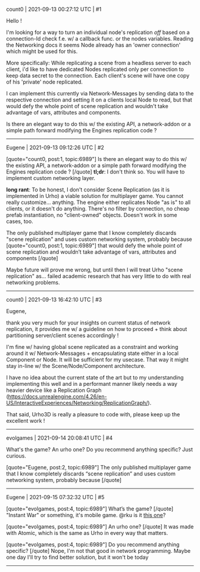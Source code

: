 count0 | 2021-09-13 00:27:12 UTC | #1

Hello ! 

I'm looking for a way to turn an individual node's replication _off_ based on a connection-Id check f.e. w/ a callback func. or the nodes variables. Reading the Networking docs it seems Node already has an 'owner connection' which might be used for this.

More specifically: While replicating a scene from a headless server to each client, i'd like to have dedicated Nodes replicated only per connection to keep data secret to the connection. Each client's scene will have one copy of his 'private' node replicated.

I can implement this currently via Network-Messages by sending data to the respective connection and setting it on a clients local Node to read, but that would defy the whole point of scene replication and wouldn't take advantage of vars, attributes and components.

Is there an elegant way to do this w/ the existing API, a network-addon or a simple path forward modifying the Engines replication code ?

-------------------------

Eugene | 2021-09-13 09:12:26 UTC | #2

[quote="count0, post:1, topic:6989"]
Is there an elegant way to do this w/ the existing API, a network-addon or a simple path forward modifying the Engines replication code ?
[/quote]
**tl;dr**: I don't think so. You will have to implement custom networking layer.

**long rant**: To be honest, I don't consider Scene Replication (as it is implemented in Urho) a viable solution for multiplayer game. You cannot really customize... anything. The engine either replicates Node "as is" to all clients, or it doesn't do anything. There's no filter by connection, no cheap prefab instantiation, no "client-owned" objects. Doesn't work in some cases, too.

The only published multiplayer game that I know completely discards "scene replication" and uses custom networking system, probably because
[quote="count0, post:1, topic:6989"]
that would defy the whole point of scene replication and wouldn’t take advantage of vars, attributes and components
[/quote]

Maybe future will prove me wrong, but until then I will treat Urho "scene replication" as... failed academic research that has very little to do with real networking problems.

-------------------------

count0 | 2021-09-13 16:42:10 UTC | #3

Eugene,

thank you very much for your insights on current status of network replication, it provides me w/ a guideline on how to proceed + think about partitioning server/client scenes accordingly !

I'm fine w/ having global scene replicated as a constraint and working around it w/ Network-Messages + encapsulating state either in a local Component or Node. It will be sufficient for my usecase. That way it might stay in-line w/ the Scene/Node/Component architecture.

I have no idea about the current state of the art but to my understanding implementing this well and in a performant manner likely needs a way heavier device like a Replication Graph (https://docs.unrealengine.com/4.26/en-US/InteractiveExperiences/Networking/ReplicationGraph/).

That said, Urho3D is really a pleasure to code with, please keep up the excellent work !

-------------------------

evolgames | 2021-09-14 20:08:41 UTC | #4

What's the game? An urho one? Do you recommend anything specific? Just curious.

[quote="Eugene, post:2, topic:6989"]
The only published multiplayer game that I know completely discards “scene replication” and uses custom networking system, probably because
[/quote]

-------------------------

Eugene | 2021-09-15 07:32:32 UTC | #5

[quote="evolgames, post:4, topic:6989"]
What’s the game?
[/quote]
"Instant War" or something, it's mobile game.
@rku is it [this one](https://play.google.com/store/apps/details?id=com.playwing.instantwar&hl=en&gl=US)?

[quote="evolgames, post:4, topic:6989"]
An urho one?
[/quote]
It was made with Atomic, which is the same as Urho in every way that matters.

[quote="evolgames, post:4, topic:6989"]
Do you recommend anything specific?
[/quote]
Nope, I'm not that good in network programming. Maybe one day I'll try to find better solution, but it won't be today

-------------------------

